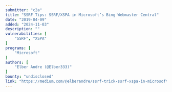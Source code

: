 ```yaml
---
submitter: "c2a"
title: "SSRF Tips: SSRF/XSPA in Microsoft’s Bing Webmaster Central"
date: "2019-04-09"
added: "2024-11-03"
description: ""
vulnerabilities: [
    "SSRF", "XSPA"
]
programs: [
    "Microsoft"
]
authors: [
    "Elber Andre (@Elber333)"
]
bounty: "undisclosed"
link: "https://medium.com/@elberandre/ssrf-trick-ssrf-xspa-in-microsofts-bing-webmaster-central-8015b5d487fb"
---
```




